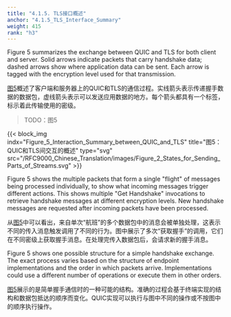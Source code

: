 ```yaml
---
title: "4.1.5. TLS接口概述"
anchor: "4.1.5_TLS_Interface_Summary"
weight: 415
rank: "h3"
---
```


Figure 5 summarizes the exchange between QUIC and TLS for both client and server. Solid arrows indicate packets that carry handshake data; dashed arrows show where application data can be sent. Each arrow is tagged with the encryption level used for that transmission.

[图5]()概述了客户端和服务器上的QUIC和TLS的通信过程。实线箭头表示传递握手数据的数据包，虚线箭头表示可以发送应用数据的地方。每个箭头都具有一个标签，标示着此传输使用的密级。

> TODO：图5

{{< block_img
indx="Figure_5_Interaction_Summary_between_QUIC_and_TLS"
title="图5：QUIC和TLS间交互的概述"
type="svg"
src="/RFC9000_Chinese_Translation/images/Figure_2_States_for_Sending_Parts_of_Streams.svg" >}}

Figure 5 shows the multiple packets that form a single "flight" of messages being processed individually, to show what incoming messages trigger different actions. This shows multiple "Get Handshake" invocations to retrieve handshake messages at different encryption levels. New handshake messages are requested after incoming packets have been processed.

从[图5]()中可以看出，来自单次“航班”的多个数据包中的消息会被单独处理，这表示不同的传入消息触发调用了不同的行为。图中展示了多次“获取握手”的调用，它们在不同密级上获取握手消息。在处理完传入数据包后，会请求新的握手消息。

Figure 5 shows one possible structure for a simple handshake exchange. The exact process varies based on the structure of endpoint implementations and the order in which packets arrive. Implementations could use a different number of operations or execute them in other orders.

[图5]()展示的是简单握手通信时的一种可能的结构。准确的过程会基于终端实现的结构和数据包抵达的顺序而变化。QUIC实现可以执行与图中不同的操作或不按图中的顺序执行操作。
